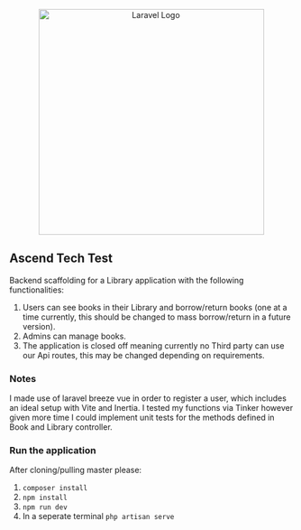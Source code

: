 <p align="center"><a href="https://laravel.com" target="_blank"><img src="https://raw.githubusercontent.com/laravel/art/master/logo-lockup/5%20SVG/2%20CMYK/1%20Full%20Color/laravel-logolockup-cmyk-red.svg" width="400" alt="Laravel Logo"></a></p>

## Ascend Tech Test

Backend scaffolding for a Library application with the following functionalities:
1. Users can see books in their Library and borrow/return books (one at a time currently, this should be changed to mass borrow/return in a future version).
2. Admins can manage books.
3. The application is closed off meaning currently no Third party can use our Api routes, this may be changed depending on requirements.

### Notes
I made use of laravel breeze vue in order to register a user, which includes an ideal setup with Vite and Inertia.
I tested my functions via Tinker however given more time I could implement unit tests for the methods defined in Book and Library controller.

### Run the application
After cloning/pulling master please:
1. `composer install`
2. `npm install`
3. `npm run dev`
4. In a seperate terminal `php artisan serve`
